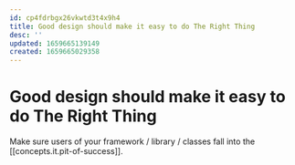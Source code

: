 ```yaml
---
id: cp4fdrbgx26vkwtd3t4x9h4
title: Good design should make it easy to do The Right Thing
desc: ''
updated: 1659665139149
created: 1659665029358
---
```

# Good design should make it easy to do The Right Thing

Make sure users of your framework / library / classes fall into the [[concepts.it.pit-of-success]].
